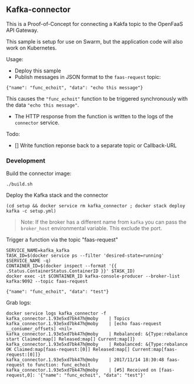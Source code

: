 ## Kafka-connector

This is a Proof-of-Concept for connecting a Kakfa topic to the OpenFaaS API Gateway. 

This sample is setup for use on Swarm, but the application code will also work on Kubernetes.

Usage:

* Deploy this sample
* Publish messages in JSON format to the `faas-request` topic:

```
{"name": "func_echoit", "data": "echo this message"}
```

This causes the `"func_echoit"` function to be triggered synchronously with the data `"echo this message"`.

* The HTTP response from the function is written to the logs of the `connector` service.

Todo:
- [] Write function reponse back to a separate topic or Callback-URL

### Development

Build the connector image:

```
./build.sh
```

Deploy the Kafka stack and the connector

```
(cd setup && docker service rm kafka_connector ; docker stack deploy kafka -c setup.yml)
```

> Note: If the broker has a different name from `kafka` you can pass the `broker_host` environmental variable. This exclude the port.

Trigger a function via the topic "faas-request"

```
SERVICE_NAME=kafka_kafka
TASK_ID=$(docker service ps --filter 'desired-state=running' $SERVICE_NAME -q)
CONTAINER_ID=$(docker inspect --format '{{ .Status.ContainerStatus.ContainerID }}' $TASK_ID)
docker exec -it $CONTAINER_ID kafka-console-producer --broker-list kafka:9092 --topic faas-request

{"name": "func_echoit", "data": "test"}
```

Grab logs:

```
docker service logs kafka_connector -f
kafka_connector.1.93e5xd7bk47h@moby    | Topics
kafka_connector.1.93e5xd7bk47h@moby    | [echo faas-request __consumer_offsets] <nil>
kafka_connector.1.93e5xd7bk47h@moby    | Rebalanced: &{Type:rebalance start Claimed:map[] Released:map[] Current:map[]}
kafka_connector.1.93e5xd7bk47h@moby    | Rebalanced: &{Type:rebalance OK Claimed:map[faas-request:[0]] Released:map[] Current:map[faas-request:[0]]}
kafka_connector.1.93e5xd7bk47h@moby    | 2017/11/14 18:30:48 faas-request to function: func_echoit
kafka_connector.1.93e5xd7bk47h@moby    | [#5] Received on [faas-request,0]: '{"name": "func_echoit", "data": "test"}'
```
